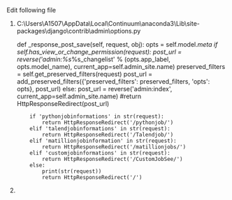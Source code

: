 Edit following file

1.	C:\Users\A1507\AppData\Local\Continuum\anaconda3\Lib\site-packages\django\contrib\admin\options.py

	def _response_post_save(self, request, obj):
	        opts = self.model._meta
	        if self.has_view_or_change_permission(request):
	            post_url = reverse('admin:%s_%s_changelist' %
	                               (opts.app_label, opts.model_name),
	                               current_app=self.admin_site.name)
	            preserved_filters = self.get_preserved_filters(request)
	            post_url = add_preserved_filters({'preserved_filters': preserved_filters, 'opts': opts}, post_url)
	        else:
	            post_url = reverse('admin:index',
	                               current_app=self.admin_site.name)
	        #return HttpResponseRedirect(post_url)
	        
	        if 'pythonjobinformations' in str(request):
	            return HttpResponseRedirect('/pythonjob/')
	        elif 'talendjobinformations' in str(request):
	            return HttpResponseRedirect('/Talendjob/')
	        elif 'matillionjobinformation' in str(request):
	            return HttpResponseRedirect('/matillionjobs/')
	        elif 'customjobinformations' in str(request):
	            return HttpResponseRedirect('/CustomJobSee/')
	        else:
	            print(str(request))
	            return HttpResponseRedirect('/')


2. 	


